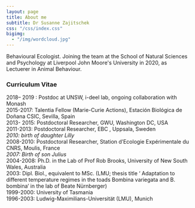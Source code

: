 ```yaml
---
layout: page
title: About me
subtitle: Dr Susanne Zajitschek
css: "/css/index.css"
bigimg:
  - "/img/wordcloud.jpg" 
---
```

Behavioural Ecologist. 
Joining the team at the School of Natural Sciences and Psychology at 
Liverpool John Moore's University in 2020, as  
Lectuerer in Animal Behaviour.


### Curriculum Vitae
   
2018– 2019 : Postdoc at UNSW, i-deel lab, ongoing collaboration with Monash    
2015-2017: Talentia Fellow (Marie-Curie Actions), Estación Biológica de Doñana CSIC, Sevilla, Spain   
2013- 2015: Postdoctoral Researcher, GWU, Washington DC, USA   
2011-2013: Postdoctoral Researcher, EBC , Uppsala, Sweden    
*2010: birth of daughter Lilly*      
2008-2010: Postdoctoral Researcher, Station d’Ecologie Expérimentale du CNRS, Moulis, France    
*2007: Birth of son Julius*    
2004-2008: Ph.D. in the Lab of Prof Rob Brooks, University of New South Wales, Australia   
2003: Dipl. Biol., equivalent to MSc. (LMU; thesis title ‘ Adaptation to different temperature regimes in the toads Bombina variegata and B. bombina‘ in the lab of Beate Nürnberger)    
1999-2000: University of Tasmania    
1996-2003: Ludwig-Maximilians-Universität (LMU), Munich
